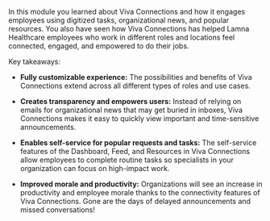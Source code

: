 In this module you learned about Viva Connections and how it engages
employees using digitized tasks, organizational news, and popular
resources. You also have seen how Viva Connections has helped Lamna
Healthcare employees who work in different roles and locations feel
connected, engaged, and empowered to do their jobs.

Key takeaways:

-   **Fully customizable experience:** The possibilities and benefits of
    Viva Connections extend across all different types of roles and use
    cases.

-   **Creates transparency and empowers users:** Instead of relying on
    emails for organizational news that may get buried in inboxes, Viva
    Connections makes it easy to quickly view important and
    time-sensitive announcements.

-   **Enables self-service for popular requests and tasks:** The
    self-service features of the Dashboard, Feed, and Resources in Viva
    Connections allow employees to complete routine tasks so specialists
    in your organization can focus on high-impact work.

-   **Improved morale and productivity:** Organizations will see an
    increase in productivity and employee morale thanks to the
    connectivity features of Viva Connections. Gone are the days of
    delayed announcements and missed conversations!